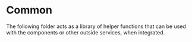 # Common

The following folder acts as a library of helper functions that can be used with the components or other outside services, when integrated.
